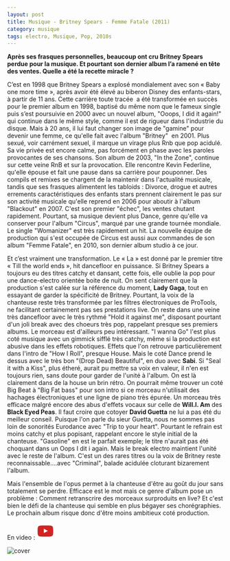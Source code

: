 ```yaml
---
layout: post
title: Musique - Britney Spears - Femme Fatale (2011)
category: musique
tags: electro, Musique, Pop, 2010s
---
```

**Après ses frasques personnelles, beaucoup ont cru Britney Spears perdue pour la musique. Et pourtant son dernier album l’a ramené en tête des ventes. Quelle a été la recette miracle ?**

C’est en 1998 que Britney Spears a explosé mondialement avec son « Baby one more time », après avoir été élevé au biberon Disney des enfants-stars, à partir de 11 ans. Cette carrière toute tracée  a été transformée en succès pour le premier album en 1998, baptisé du même nom que le fameux single puis s’est poursuivie en 2000 avec un nouvel album, "Ooops, I did it again!" qui continue dans le même style, comme il est de rigueur dans l'industrie du disque. Mais à 20 ans, il lui faut changer son image de "gamine" pour devenir une femme, ce qu'elle fait avec l'album "Britney"  en 2001. Plus sexué, voir carrément sexuel, il marque un virage plus Rnb que pop acidulé. Sa vie privée est encore calme, pas forcément en phase avec les paroles provocantes de ses chansons. Son album de 2003, "In the Zone", continue sur cette veine RnB et sur la provocation. Elle rencontre Kevin Federline, qu'elle épouse et fait une pause dans sa carrière pour pouponner. Des compils et remixes se chargent de la maintenir dans l'actualité musicale, tandis que ses frasques alimentent les tabloids : Divorce, drogue et autres errements caractéristiques des enfants stars prennent clairement le pas sur son activité musicale qu'elle reprend en 2006 pour aboutir à l'album "Blackout" en 2007. C'est son premier "échec", les ventes chutant rapidement. Pourtant, sa musique devient plus Dance, genre qu'elle va conserver pour l'album "Circus", marqué par une grande tournée mondiale.  Le single "Womanizer" est très rapidement un hit. La nouvelle équipe de production qui s'est occupée de Circus est aussi aux commandes de son album "Femme Fatale", en 2010, son dernier album studio à ce jour.

Et c’est vraiment une transformation. Le « La » est donné par le premier titre « Till the world ends », hit dancefloor en puissance. Si Britney Spears a toujours eu des titres catchy et dansant, cette fois, elle oublie la pop pour une dance-electro orientée boite de nuit. On sent clairement que la production s'est calée sur la référence du moment, **Lady Gaga**, tout en essayant de garder la spécificité de Britney. Pourtant, la voix de la chanteuse reste très transformée par les filtres électroniques de ProTools, ne facilitant certainement pas ses prestations live. On reste dans une veine très dancefloor avec le très rythmé "Hold it against me", disposant pourtant d'un joli break avec des choeurs très pop, rappelant presque ses premiers albums. Le morceau est d'ailleurs peu intéressant. "I wanna Go" l'est plus coté musique avec un gimmick sifflé très catchy, même si la production est abusive dans les effets robotiques. Effets que l'on retrouve particulièrement dans l'intro de "How I Roll", presque House. Mais le coté Dance prend le dessus avec le très bon "(Drop Dead) Beautiful", en duo avec **Sabi**. Si "Seal it with a Kiss", plus étheré, aurait pu mettre sa voix en valeur, il n'en est toujours rien, sans doute pour garder de l'unité à l'album. On est là clairement dans de la house un brin rétro. On pourrait même trouver un coté Big Beat à "Big Fat bass" pour son intro si ce morceau n'utilisait des hachages électroniques et une ligne de piano très épurée. Un morceau très efficace malgré encore des abus d'effets vocaux sur celle de **Will.I. Am** des **Black Eyed Peas**. Il faut croire que cotoyer **David Guetta** ne lui a pas été du meilleur conseil. Puisque l'on parle du sieur Guetta, nous ne sommes pas loin de sonorités Eurodance avec "Trip to your heart". Pourtant le refrain est moins catchy et plus popisant, rappelant encore le style initial de la chanteuse. "Gasoline" en est le parfait exemple; le titre n'aurait pas été choquant dans un Oops I dit i again. Mais le break electro maintient l'unité avec le reste de l'album. C'est un des rares titres ou la voix de Britney reste reconnaissable....avec "Criminal", balade acidulée cloturant bizarement l'album.

Mais l'ensemble de l'opus permet à la chanteuse d'être au goût du jour sans totalement se perdre. Efficace est le mot mais ce genre d'album pose un problème : Comment retranscrire des morceaux surproduits en live? Et c'est bien le défi de la chanteuse qui semble en plus bégayer ses chorégraphies. Le prochain album risque donc d'être moins ambitieux coté production.

En video : [![video](/images/youtube.png)](https://www.youtube.com/watch?v=qzU9OrZlKb8)

![cover](https://filedn.eu/llqi9IBxlYouGRXYG2xlROb/img/2012/femmefatale.jpg)
